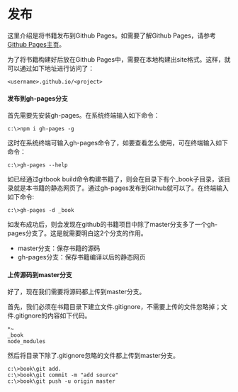 # 发布

这里介绍是将书籍发布到Github Pages。如需要了解Github Pages，请参考[Github Pages主页](https://pages.github.com/)。

为了将书籍构建好后放在Github Pages中，需要在本地构建出site格式。这样，就可以通过如下地址进行访问了：

~~~
<username>.github.io/<project>
~~~

#### 发布到gh-pages分支

首先需要先安装gh-pages。在系统终端输入如下命令：

```
c:\>npm i gh-pages -g
```

这时在系统终端可输入gh-pages命令了，如要查看怎么使用，可在终端输入如下命令：

```
c:\>gh-pages --help
```

如已经通过gitbook build命令构建书籍了，则会在目录下有个_book子目录，该目录就是本书籍的静态网页了。通过gh-pages发布到Github就可以了。在终端输入如下命令:

```
c:\>gh-pages -d _book
```

如发布成功后，则会发现在github的书籍项目中除了master分支多了一个gh-pages分支了。这是就需要明白这2个分支的作用。

- master分支：保存书籍的源码
- gh-pages分支：保存书籍编译以后的静态网页

#### 上传源码到master分支

好了，现在我们需要将源码都上传到master分支。

首先，我们必须在书籍目录下建立文件.gitignore，不需要上传的文件忽略掉；文件.gitignore的内容如下代码。

~~~
*~
_book
node_modules
~~~

然后将目录下除了.gitignore忽略的文件都上传到master分支。

~~~
c:\>book\git add.
c:\>book\git commit -m "add source"
c:\>book\git push -u origin master
~~~



